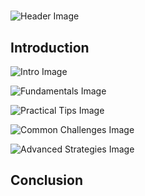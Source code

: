 # 


![Header Image](https://fal.media/files/zebra/fxXYugTkfzbqFe2BI7HkY.png)

## Introduction


![Intro Image](https://fal.media/files/rabbit/O8PuTTCKYeEXxuYwD38vr.png)

<a href=".html"></a>

![Fundamentals Image](https://fal.media/files/kangaroo/jYHSNZ9beKqyz9wpb0LiR.png)

<a href=".html"></a>

![Practical Tips Image](https://fal.media/files/koala/r7TNBlwfe93EZo0GGGtfS.png)

<a href=".html"></a>

![Common Challenges Image](https://fal.media/files/elephant/e9EL-42b7KEYssyEjBIQd.png)

<a href=".html"></a>

![Advanced Strategies Image](https://fal.media/files/lion/tOeZn6IPNLZdADwVohzqK.png)

## Conclusion

